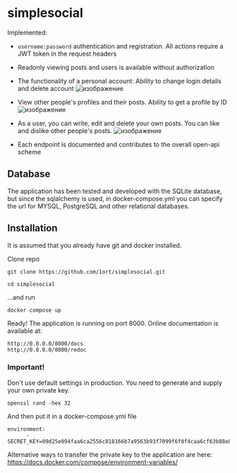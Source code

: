 # simplesocial
Implemented:
- ```username:password``` authentication and registration. All actions require a JWT token in the request headers
- Readonly viewing posts and users is available without authorization
- The functionality of a personal account: Ability to change login details and delete account
![изображение](https://user-images.githubusercontent.com/83316072/211105583-b7cc08f1-8b67-4da7-81c6-ab4f25050dfc.png)
- View other people's profiles and their posts. Ability to get a profile by ID
![изображение](https://user-images.githubusercontent.com/83316072/211105707-e2fa09a9-5759-46fa-bd90-898a83f350dd.png)
- As a user, you can write, edit and delete your own posts. You can like and dislike other people's posts.
![изображение](https://user-images.githubusercontent.com/83316072/211105848-f7535423-66f2-40b0-ade4-09ff6d2420b3.png)

- Each endpoint is documented and contributes to the overall open-api scheme

## Database

The application has been tested and developed with the SQLite database, but since the sqlalchemy is used, in docker-compose.yml you can specify the url for MYSQL, PostgreSQL and other relational databases.


## Installation
It is assumed that you already have git and docker installed.

Clone repo

```git clone https://github.com/1ort/simplesocial.git```

```cd simplesocial```

...and run

```docker compose up```

Ready! The application is running on port 8000.
Online documentation is available at:

```
http://0.0.0.0/8000/docs
http://0.0.0.0/8000/redoc
```

### Important!
Don't use default settings in production.
You need to generate and supply your own private key.

```openssl rand -hex 32```

And then put it in a docker-compose.yml file

```
environment:
      - SECRET_KEY=09d25e094faa6ca2556c818166b7a9563b93f7099f6f0f4caa6cf63b88e8d3e7
```

Alternative ways to transfer the private key to the application are here: https://docs.docker.com/compose/environment-variables/

